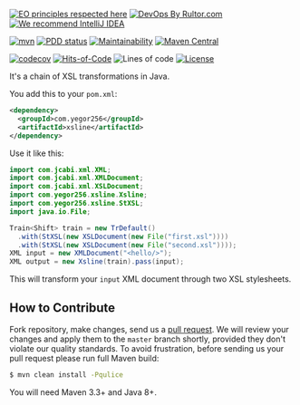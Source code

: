 [![EO principles respected here](https://www.elegantobjects.org/badge.svg)](https://www.elegantobjects.org)
[![DevOps By Rultor.com](http://www.rultor.com/b/yegor256/xsline)](http://www.rultor.com/p/yegor256/xsline)
[![We recommend IntelliJ IDEA](https://www.elegantobjects.org/intellij-idea.svg)](https://www.jetbrains.com/idea/)

[![mvn](https://github.com/yegor256/xsline/actions/workflows/mvn.yml/badge.svg)](https://github.com/yegor256/xsline/actions/workflows/mvn.yml)
[![PDD status](http://www.0pdd.com/svg?name=yegor256/xsline)](http://www.0pdd.com/p?name=yegor256/xsline)
[![Maintainability](https://api.codeclimate.com/v1/badges/742bde48ea6fabdba1ce/maintainability)](https://codeclimate.com/github/yegor256/xsline/maintainability)
[![Maven Central](https://img.shields.io/maven-central/v/com.yegor256/xsline.svg)](https://maven-badges.herokuapp.com/maven-central/com.yegor256/xsline)

[![codecov](https://codecov.io/gh/yegor256/xsline/branch/master/graph/badge.svg)](https://codecov.io/gh/yegor256/xsline)
[![Hits-of-Code](https://hitsofcode.com/github/yegor256/xsline)](https://hitsofcode.com/view/github/yegor256/xsline)
![Lines of code](https://img.shields.io/tokei/lines/github/yegor256/xsline)
[![License](https://img.shields.io/badge/license-MIT-green.svg)](https://github.com/yegor256/xsline/blob/master/LICENSE.txt)

It's a chain of XSL transformations in Java.

You add this to your `pom.xml`:

```xml
<dependency>
  <groupId>com.yegor256</groupId>
  <artifactId>xsline</artifactId>
</dependency>
```

Use it like this:

```java
import com.jcabi.xml.XML;
import com.jcabi.xml.XMLDocument;
import com.jcabi.xml.XSLDocument;
import com.yegor256.xsline.Xsline;
import com.yegor256.xsline.StXSL;
import java.io.File;

Train<Shift> train = new TrDefault()
  .with(StXSL(new XSLDocument(new File("first.xsl"))))
  .with(StXSL(new XSLDocument(new File("second.xsl"))));
XML input = new XMLDocument("<hello/>");
XML output = new Xsline(train).pass(input);
```

This will transform your `input` XML document through two XSL stylesheets.

## How to Contribute

Fork repository, make changes, send us a [pull request](https://www.yegor256.com/2014/04/15/github-guidelines.html).
We will review your changes and apply them to the `master` branch shortly,
provided they don't violate our quality standards. To avoid frustration,
before sending us your pull request please run full Maven build:

```bash
$ mvn clean install -Pqulice
```

You will need Maven 3.3+ and Java 8+.
